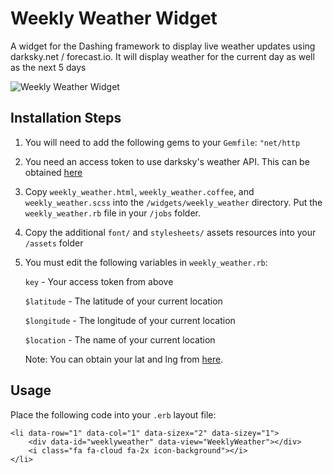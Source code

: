 # Weekly Weather Widget
A widget for the Dashing framework to display live weather updates using darksky.net / forecast.io. It will display weather for the current day as well as the next 5 days

![Weekly Weather Widget
](http://i.imgur.com/duOvDK7.png "Weekly Weather Widget")


## Installation Steps



1. You will need to add the following gems to your `Gemfile`: `"net/http`
2. You need an access token to use darksky's weather API. This can be obtained [here](https://darksky.net/dev/) 
3. Copy `weekly_weather.html`, `weekly_weather.coffee`, and `weekly_weather.scss` into the `/widgets/weekly_weather` directory. Put the `weekly_weather.rb` file in your `/jobs` folder.
4. Copy the additional `font/` and `stylesheets/` assets resources into your `/assets` folder
5. You must edit the following variables in `weekly_weather.rb`:
	
    `key` - Your access token from above

    `$latitude` - The latitude of your current location
    
    `$longitude` - The longitude of your current location
    
    `$location` - The name of your current location

	 Note: You can obtain your lat and lng from [here](http://en.mygeoposition.com/).

## Usage

Place the following code into your `.erb` layout file:

```
<li data-row="1" data-col="1" data-sizex="2" data-sizey="1">
    <div data-id="weeklyweather" data-view="WeeklyWeather"></div>
    <i class="fa fa-cloud fa-2x icon-background"></i>
</li>
```